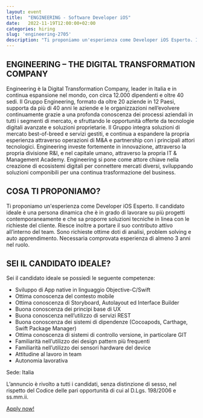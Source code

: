 ```yaml
---
layout: event
title:  "ENGINEERING - Software Developer iOS"
date:   2022-11-19T12:00:00+02:00
categories: hiring
slug: 'engineering-2705'
description: "Ti proponiamo un'esperienza come Developer iOS Esperto. Il candidato ideale è una persona dinamica che è in grado di lavorare su più progetti contemporaneamente e che sa proporre soluzioni tecniche in linea con le richieste del cliente."
---
```


## ENGINEERING – THE DIGITAL TRANSFORMATION COMPANY 

Engineering è la Digital Transformation Company, leader in Italia e in continua espansione nel mondo, con circa 12.000 dipendenti e oltre 40 sedi. 
Il Gruppo Engineering, formato da oltre 20 aziende in 12 Paesi, supporta da più di 40 anni le aziende e le organizzazioni nell’evolvere continuamente grazie a una profonda conoscenza dei processi aziendali in tutti i segmenti di mercato, e sfruttando le opportunità offerte da tecnologie digitali avanzate e soluzioni proprietarie. 
Il Gruppo integra soluzioni di mercato best-of-breed e servizi gestiti, e continua a espandere la propria esperienza attraverso operazioni di M&A e partnership con i principali attori tecnologici. Engineering investe fortemente in innovazione, attraverso la propria divisione R&I, e nel capitale umano, attraverso la propria IT & Management Academy. Engineering si pone come attore chiave nella creazione di ecosistemi digitali per connettere mercati diversi, sviluppando soluzioni componibili per una continua trasformazione del business.

## COSA TI PROPONIAMO?

Ti proponiamo un'esperienza come Developer iOS Esperto.
Il candidato ideale è una persona dinamica che è in grado di lavorare su più progetti contemporaneamente e che sa proporre soluzioni tecniche in linea con le richieste del cliente. Riesce inoltre a portare il suo contributo attivo all’interno del team.
Sono richieste ottime doti di analisi, problem solving e auto apprendimento.
Necessaria comprovata esperienza di almeno 3 anni nel ruolo.

## SEI IL CANDIDATO IDEALE?

Sei il candidato ideale se possiedi le seguente competenze:

- Sviluppo di App native in linguaggio Objective-C/Swift
- Ottima conoscenza del contesto mobile
- Ottima conoscenza di Storyboard, Autolayout ed Interface Builder
- Buona conoscenza dei principi base di UX
- Buona conoscenza nell’utilizzo di servizi REST
- Buona conoscenza dei sistemi di dipendenze (Cocoapods, Carthage, Swift Package Manager)
- Ottima conoscenza di sistemi di controllo versione, in particolare GIT
- Familiarità nell’utilizzo dei design pattern più frequenti
- Familiarità nell’utilizzo dei sensori hardware del device
- Attitudine al lavoro in team
- Autonomia lavorativa 

Sede: Italia

L’annuncio è rivolto a tutti i candidati, senza distinzione di sesso, nel rispetto del Codice delle pari opportunità di cui al D.Lgs. 198/2006 e ss.mm.ii.

<a class="btn btn-primary text-white btn-lg mt-3" target="_blank" href="//eng.csod.com/ux/ats/careersite/4/home/requisition/2705?c=eng">Apply now!</a>